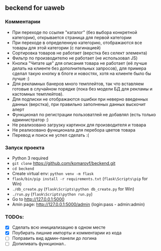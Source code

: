 ## beckend for uaweb
### Комментарии
* При переходе по ссылке "каталог" (без выбора конкретной категории), открывается страница для первой категории
* При переходе в определенную категорию, отображаются все товары для этой категории (с пагинацией)
* Сортировка товаров не работает (верстка без селект элемента)
* Фильтр по производителю не работает (не использовал JS)
* Кнопка "Читате ще" для описания товара не работает (её лучше делать на клиенте без дополнительных запросов), для примера сделал такую кнопку в блоге и новостях, хотя на клиенте было бы лучше :)
* Для рекламных банеров много темплейтов, так что вставляем готовые в случайном порядке (пока без модели БД для рекламы и кастомных темплейтов).
* Для подписки не отображаются ошибки при неверно введенных данных (верстка), при правильно заполненых данных выскочит алерт
* Функционал по регистрации пользоватлей не добавлял (есть только администратор :)
* Не реализовано загрузку картинок для производителя и товара
* Не реализовано функционала для перебора цветов товара
* Перевод и поиск не успел сделать :(

### Запуск проекта
* Python 3 required
* `git clone` https://github.com/komarovf/beckend.git
* `cd beckend`
* Create virtual env: `python venv -m flask`
* `flask/bin/pip install -r requirements.txt`  (`flask\Scripts\pip` for Win)
* `./db_create.py` (`flask\Scripts\python db_create.py` for Win)
* `./run.py` (`flask\Scripts\python run.py`)
* Go to http://127.0.0.1:5000
* Amin page: http://127.0.0.1:5000/admin (login:pass - admin:admin)

### TODOs:
- [x] Сделать всю инициализацию в одном месте
- [x] Поубирать лишние импорты и комментарии из кода
- [ ] Поправить вид админ-панели до логина
- [ ] Допиливать функционал..

